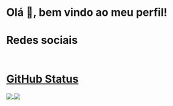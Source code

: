 <h1>Olá 👋, bem vindo ao meu perfil!</h1>

<h1>Redes sociais</h1>

<a href="https://www.linkedin.com/in/guilhermerodriguessousa/">
  <img align='center' src="./linkedin-logo-black-and-white-png-14.avif" width='10em' />

<h1>GitHub Status</h1>
<a href="https://github.com/anuraghazra/github-readme-stats">
  <img align="center" src="https://github-readme-stats.vercel.app/api/top-langs/?username=guilhermerodriguess&layout=compact" />
</a>
<a href="https://github.com/anuraghazra/convoychat">
  <img align="center" src="https://github-readme-stats.vercel.app/api?username=guilhermerodriguess&show_icons=true&theme=radical" />
</a>
